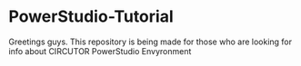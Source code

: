 # PowerStudio-Tutorial
Greetings guys. This repository is being made for those who are looking for info about CIRCUTOR PowerStudio Envyronment
